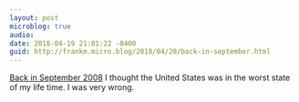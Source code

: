 ```yaml
---
layout: post
microblog: true
audio: 
date: 2018-04-19 21:01:22 -0400
guid: http://frankm.micro.blog/2018/04/20/back-in-september.html
---
```

 [Back in September 2008](https://fjmnotes.com/2008/09/27/not-the-best-of-times/) I thought the United States was in the worst state of my life time. I was very wrong. 
